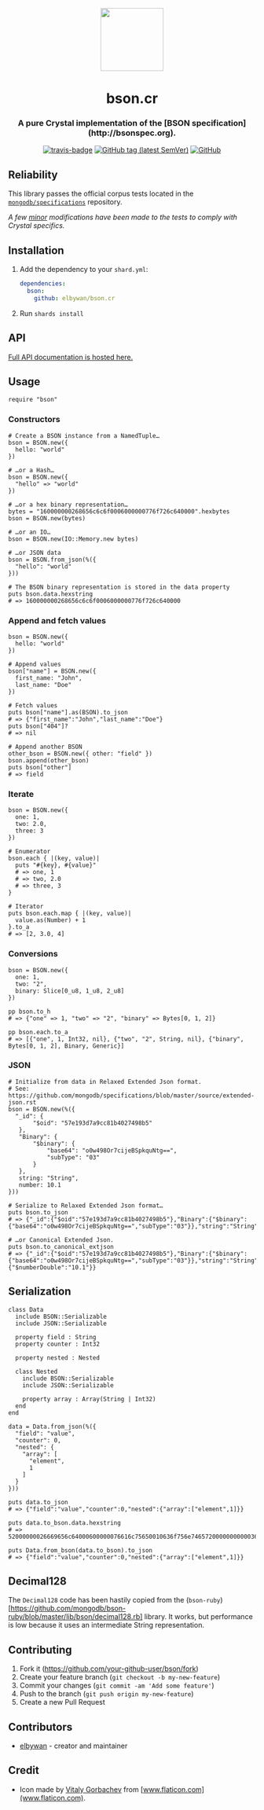<div align="center">
	<img src="icon.svg" width="128" height="128" />
	<h1>bson.cr</h1>
  <h3>A pure Crystal implementation of the [BSON specification](http://bsonspec.org).</h3>
  <a href="https://travis-ci.org/elbywan/bson.cr"><img alt="travis-badge" src="https://travis-ci.org/elbywan/bson.cr.svg?branch=master"></a>
  <a href="https://github.com/elbywan/bson.cr/tags"><img alt="GitHub tag (latest SemVer)" src="https://img.shields.io/github/v/tag/elbywan/bson.cr"></a>
  <a href="https://github.com/elbywan/bson.cr/blob/master/LICENSE"><img alt="GitHub" src="https://img.shields.io/github/license/elbywan/bson.cr"></a>
</div>

## Reliability

This library passes the official corpus tests located in the [`mongodb/specifications`](https://github.com/mongodb/specifications) repository.

*A few [minor](https://github.com/elbywan/bson.cr/tree/master/spec/corpus) modifications have been made to the tests to comply with Crystal specifics.*

## Installation

1. Add the dependency to your `shard.yml`:

   ```yaml
   dependencies:
     bson:
       github: elbywan/bson.cr
   ```

2. Run `shards install`

## API

[Full API documentation is hosted here.](https://elbywan.github.io/bson.cr/BSON.html)

## Usage

```crystal
require "bson"
```

### Constructors

```crystal
# Create a BSON instance from a NamedTuple…
bson = BSON.new({
  hello: "world"
})

# …or a Hash…
bson = BSON.new({
  "hello" => "world"
})

# …or a hex binary representation…
bytes = "160000000268656c6c6f0006000000776f726c640000".hexbytes
bson = BSON.new(bytes)

# …or an IO…
bson = BSON.new(IO::Memory.new bytes)

# …or JSON data
bson = BSON.from_json(%({
  "hello": "world"
}))

# The BSON binary representation is stored in the data property
puts bson.data.hexstring
# => 160000000268656c6c6f0006000000776f726c640000
```

### Append and fetch values

```crystal
bson = BSON.new({
  hello: "world"
})

# Append values
bson["name"] = BSON.new({
  first_name: "John",
  last_name: "Doe"
})

# Fetch values
puts bson["name"].as(BSON).to_json
# => {"first_name":"John","last_name":"Doe"}
puts bson["404"]?
# => nil

# Append another BSON
other_bson = BSON.new({ other: "field" })
bson.append(other_bson)
puts bson["other"]
# => field
```

### Iterate

```crystal
bson = BSON.new({
  one: 1,
  two: 2.0,
  three: 3
})

# Enumerator
bson.each { |(key, value)|
  puts "#{key}, #{value}"
  # => one, 1
  # => two, 2.0
  # => three, 3
}

# Iterator
puts bson.each.map { |(key, value)|
  value.as(Number) + 1
}.to_a
# => [2, 3.0, 4]
```

### Conversions

```crystal
bson = BSON.new({
  one: 1,
  two: "2",
  binary: Slice[0_u8, 1_u8, 2_u8]
})

pp bson.to_h
# => {"one" => 1, "two" => "2", "binary" => Bytes[0, 1, 2]}

pp bson.each.to_a
# => [{"one", 1, Int32, nil}, {"two", "2", String, nil}, {"binary", Bytes[0, 1, 2], Binary, Generic}]
```

### JSON

```crystal
# Initialize from data in Relaxed Extended Json format.
# See: https://github.com/mongodb/specifications/blob/master/source/extended-json.rst
bson = BSON.new(%({
  "_id": {
       "$oid": "57e193d7a9cc81b4027498b5"
   },
   "Binary": {
       "$binary": {
           "base64": "o0w498Or7cijeBSpkquNtg==",
           "subType": "03"
       }
   },
   string: "String",
   number: 10.1
}))

# Serialize to Relaxed Extended Json format…
puts bson.to_json
# => {"_id":{"$oid":"57e193d7a9cc81b4027498b5"},"Binary":{"$binary":{"base64":"o0w498Or7cijeBSpkquNtg==","subType":"03"}},"string":"String","number":10.1}

# …or Canonical Extended Json.
puts bson.to_canonical_extjson
# => {"_id":{"$oid":"57e193d7a9cc81b4027498b5"},"Binary":{"$binary":{"base64":"o0w498Or7cijeBSpkquNtg==","subType":"03"}},"string":"String","number":{"$numberDouble":"10.1"}}
```

## Serialization

```crystal
class Data
  include BSON::Serializable
  include JSON::Serializable

  property field : String
  property counter : Int32

  property nested : Nested

  class Nested
    include BSON::Serializable
    include JSON::Serializable

    property array : Array(String | Int32)
  end
end

data = Data.from_json(%({
  "field": "value",
  "counter": 0,
  "nested": {
    "array": [
      "element",
      1
    ]
  }
}))

puts data.to_json
# => {"field":"value","counter":0,"nested":{"array":["element",1]}}

puts data.to_bson.data.hexstring
# => 52000000026669656c64000600000076616c75650010636f756e7465720000000000036e65737465640027000000046172726179001b00000002300008000000656c656d656e740010310001000000000000

puts Data.from_bson(data.to_bson).to_json
# => {"field":"value","counter":0,"nested":{"array":["element",1]}}
```

## Decimal128

The `Decimal128` code has been hastily copied from the (`bson-ruby`)[https://github.com/mongodb/bson-ruby/blob/master/lib/bson/decimal128.rb] library.
It works, but performance is low because it uses an intermediate String representation.

## Contributing

1. Fork it (<https://github.com/your-github-user/bson/fork>)
2. Create your feature branch (`git checkout -b my-new-feature`)
3. Commit your changes (`git commit -am 'Add some feature'`)
4. Push to the branch (`git push origin my-new-feature`)
5. Create a new Pull Request

## Contributors

- [elbywan](https://github.com/your-github-user) - creator and maintainer

## Credit

- Icon made by [Vitaly Gorbachev](https://www.flaticon.com/authors/vitaly-gorbachev) from [www.flaticon.com](www.flaticon.com).